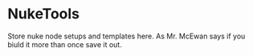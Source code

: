 # NukeTools

Store nuke node setups and templates here. As Mr. McEwan says if you biuld it more than once save it out. 
